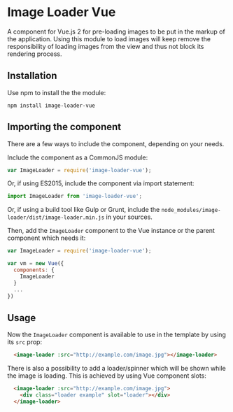 # Image Loader Vue

A component for Vue.js 2 for pre-loading images to be put in the markup of the application. Using this module to load images will keep remove the responsibility of loading images from the view and thus not block its rendering process.

## Installation
Use npm to install the the module:

`npm install image-loader-vue`

## Importing the component

There are a few ways to include the component, depending on your needs.

Include the component as a CommonJS module:

```javascript
var ImageLoader = require('image-loader-vue');
```

Or, if using ES2015, include the component via import statement:
```javascript
import ImageLoader from 'image-loader-vue';
```

Or, if using a build tool like Gulp or Grunt, include the `node_modules/image-loader/dist/image-loader.min.js` in your sources.

Then, add the `ImageLoader` component to the Vue instance or the parent component which needs it:
```javascript
var ImageLoader = require('image-loader-vue');

var vm = new Vue({
  components: {
    ImageLoader
  }
  ...
})
```

## Usage

Now the `ImageLoader` component is available to use in the template by using its `src` prop:
```html
  <image-loader :src="http://example.com/image.jpg"></image-loader>
```

There is also a possibility to add a loader/spinner which will be shown while the image is loading. This is achieved by using Vue component slots:
```html
  <image-loader :src="http://example.com/image.jpg">
    <div class="loader example" slot="loader"></div>
  </image-loader>
```
